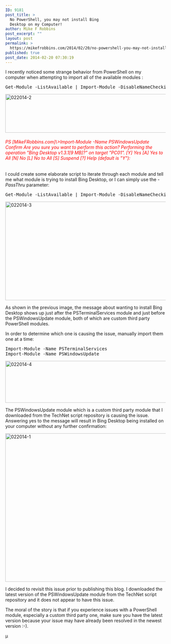 ```yaml
---
ID: 9181
post_title: >
  No PowerShell, you may not install Bing
  Desktop on my Computer!
author: Mike F Robbins
post_excerpt: ""
layout: post
permalink: >
  https://mikefrobbins.com/2014/02/20/no-powershell-you-may-not-install-bing-desktop-on-my-computer/
published: true
post_date: 2014-02-20 07:30:19
---
```

I recently noticed some strange behavior from PowerShell on my computer when attempting to import all of the available modules :
<pre class="lang:ps decode:true">Get-Module -ListAvailable | Import-Module -DisableNameChecking</pre>
<a href="http://mikefrobbins.com/wp-content/uploads/2014/02/022014-2.png"><img class="alignnone size-full wp-image-9182" alt="022014-2" src="http://mikefrobbins.com/wp-content/uploads/2014/02/022014-2.png" width="877" height="121" /></a>
<h6><span style="color: #ff0000;"><em>PS [MikeFRobbins.com]\&gt;Import-Module -Name PSWindowsUpdate</em></span>
<span style="color: #ff0000;"><em>Confirm</em></span>
<span style="color: #ff0000;"><em>Are you sure you want to perform this action?</em></span>
<span style="color: #ff0000;"><em>Performing the operation "Bing Desktop v1.3.1[9 MB]?" on target "PC01".</em></span>
<span style="color: #ff0000;"><em>[Y] Yes [A] Yes to All [N] No [L] No to All [S] Suspend [?] Help (default is "Y"):</em></span></h6>
I could create some elaborate script to iterate through each module and tell me what module is trying to install Bing Desktop, or I can simply use the <em>-PassThru</em> parameter:
<pre class="lang:ps decode:true">Get-Module -ListAvailable | Import-Module -DisableNameChecking -PassThru</pre>
<a href="http://mikefrobbins.com/wp-content/uploads/2014/02/022014-3.png"><img class="alignnone size-full wp-image-9183" alt="022014-3" src="http://mikefrobbins.com/wp-content/uploads/2014/02/022014-3.png" width="877" height="309" /></a>

As shown in the previous image, the message about wanting to install Bing Desktop shows up just after the PSTerminalServices module and just before the PSWindowsUpdate module, both of which are custom third party PowerShell modules.

In order to determine which one is causing the issue, manually import them one at a time:
<pre class="lang:ps decode:true">Import-Module -Name PSTerminalServices
Import-Module -Name PSWindowsUpdate</pre>
<a href="http://mikefrobbins.com/wp-content/uploads/2014/02/022014-4.png"><img class="alignnone size-full wp-image-9184" alt="022014-4" src="http://mikefrobbins.com/wp-content/uploads/2014/02/022014-4.png" width="877" height="131" /></a>

The PSWindowsUpdate module which is a custom third party module that I downloaded from the TechNet script repository is causing the issue. Answering yes to the message will result in Bing Desktop being installed on your computer without any further confirmation:

<a href="http://mikefrobbins.com/wp-content/uploads/2014/02/022014-1.png"><img class="alignnone size-full wp-image-9185" alt="022014-1" src="http://mikefrobbins.com/wp-content/uploads/2014/02/022014-1.png" width="656" height="465" /></a>

I decided to revisit this issue prior to publishing this blog. I downloaded the latest version of the PSWindowsUpdate module from the TechNet script repository and it does not appear to have this issue.

The moral of the story is that if you experience issues with a PowerShell module, especially a custom third party one, make sure you have the latest version because your issue may have already been resolved in the newest version :-).

µ